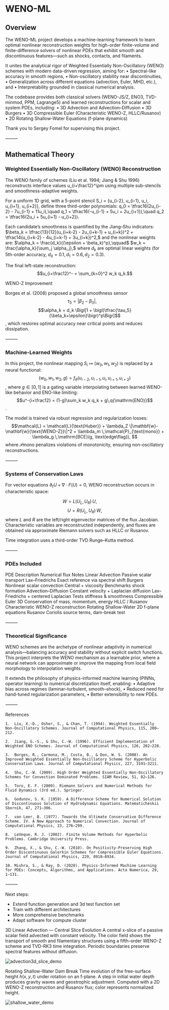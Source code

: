 # WENO-ML

## Overview

The WENO-ML project develops a machine-learning framework to learn optimal nonlinear reconstruction weights for high-order finite-volume and finite-difference solvers of nonlinear PDEs that exhibit smooth and discontinuous features—such as shocks, contacts, and filaments.

It unites the analytical rigor of Weighted Essentially Non-Oscillatory (WENO) schemes with modern data-driven regression, aiming for:
	•	Spectral-like accuracy in smooth regions,
	•	Non-oscillatory stability near discontinuities,
	•	Generalization across different equations (advection, Euler, MHD, etc.), and
	•	Interpretability grounded in classical numerical analysis.

The codebase provides both classical solvers (WENO-JS/Z, ENO3, TVD-minmod, PPM, Lagrange5) and learned reconstructions for scalar and system PDEs, including:
	•	3D Advection and Advection–Diffusion
	•	3D Burgers
	•	3D Compressible Euler (Characteristic WENO-Z, HLLC/Rusanov)
	•	2D Rotating Shallow-Water Equations (f-plane dynamics)

Thank you to Sergey Fomel for supervising this project.

⸻

## Mathematical Theory

### Weighted Essentially Non-Oscillatory (WENO) Reconstruction

The WENO family of schemes (Liu et al. 1994; Jiang & Shu 1996) reconstructs interface values u_{i+\frac12}^\pm using multiple sub-stencils and smoothness-adaptive weights.

For a uniform 1D grid, with a 5-point stencil S_i = \{u_{i-2}, u_{i-1}, u_i, u_{i+1}, u_{i+2}\}, define three third-order polynomials:
q_0 = \tfrac16(2u_{i-2} - 7u_{i-1} + 11u_i),\quad
q_1 = \tfrac16(-u_{i-1} + 5u_i + 2u_{i+1}),\quad
q_2 = \tfrac16(2u_i + 5u_{i+1} - u_{i+2}).

Each candidate’s smoothness is quantified by the Jiang–Shu indicators:
$\beta_k = \tfrac{13}{12}(u_{i+k-2} - 2u_{i+k-1} + u_{i+k})^2 + \tfrac14(u_{i+k-2} - 4u_{i+k-1} + 3u_{i+k})^2,$
and the nonlinear weights are:
$\alpha_k = \frac{d_k}{(\epsilon + \beta_k)^p},\qquad$
$w_k = \frac{\alpha_k}{\sum_j \alpha_j},$
where $d_k$ are optimal linear weights (for 5th-order accuracy, $d_0=0.1,\,d_1=0.6,\,d_2=0.3$).

The final left-state reconstruction:
$$u_{i+\frac12}^- = \sum_{k=0}^2 w_k q_k.$$

WENO-Z Improvement

Borges et al. (2008) proposed a global smoothness sensor
$$\tau_5 = |\beta_2 - \beta_0|,\quad$$
$$\alpha_k = d_k \Bigl[1 + \bigl(\tfrac{\tau_5}{\beta_k+\epsilon}\bigr)^p\Bigr]$$,
which restores optimal accuracy near critical points and reduces dissipation.

⸻

### Machine-Learned Weights

In this project, the nonlinear mapping $S_i \mapsto (w_0,w_1,w_2)$ is replaced by a neural functional:
$$(w_0, w_1, w_2, g) = f_\theta(u_{i-2}, u_{i-1}, u_i, u_{i+1}, u_{i+2})$$,
where $g \in [0,1]$ is a gating variable interpolating between learned WENO-like behavior and ENO-like limiting:
$$u^-{i+\frac12} = (1-g)\sum_k w_k q_k + g\,q{\mathrm{ENO}}$$.

The model is trained via robust regression and regularization losses:
$$\mathcal{L} =
\mathcal{L}{\text{Huber}} +
\lambda_Z \|\mathbf{w}-\mathbf{w}{\text{WENO-Z}}\|^2 +
\lambda_m \,\mathcal{P}_{\text{mono}} +
\lambda_g \,\mathrm{BCE}(g, \text{edge\flag}),
$$
where $\mathcal{P}{\text{mono}}$ penalizes violations of monotonicity, ensuring non-oscillatory reconstructions.

⸻

### Systems of Conservation Laws

For vector equations $\partial_t U + \nabla\cdot F(U) = 0,$
WENO reconstruction occurs in characteristic space:

$$W = L(U_L,U_R)\,U,\qquad$$
$$U = R(U_L,U_R)\,W,$$
where $L$ and $R$ are the left/right eigenvector matrices of the flux Jacobian.
Characteristic variables are reconstructed independently, and fluxes are obtained via approximate Riemann solvers such as HLLC or Rusanov.

Time integration uses a third-order TVD Runge–Kutta method.

⸻

### PDEs Included

PDE	Description	Numerical flux	Notes
Linear Advection	Passive scalar transport	Lax–Friedrichs	Exact reference via spectral shift
Burgers	Nonlinear scalar convection	Central + viscosity	Benchmarks shock formation
Advection–Diffusion	Constant velocity + Laplacian diffusion	Lax–Friedrichs + centered Laplacian	Tests stiffness & smoothness
Compressible Euler 3D	Conservation of mass, momentum, energy	HLLC / Rusanov	Characteristic WENO-Z reconstruction
Rotating Shallow-Water 2D	f-plane equations	Rusanov	Coriolis source terms, dam-break test


⸻

### Theoretical Significance

WENO schemes are the archetype of nonlinear adaptivity in numerical analysis—balancing accuracy and stability without explicit switch functions.
This project interprets the WENO mechanism as a learnable prior, where a neural network can approximate or improve the mapping from local field morphology to interpolation weights.

It extends the philosophy of physics-informed machine learning (PINNs, operator learning) to numerical discretization itself, enabling:
	•	Adaptive bias across regimes (laminar–turbulent, smooth–shock),
	•	Reduced need for hand-tuned regularization parameters,
	•	Better extensibility to new PDEs.

⸻

References

	1.	Liu, X.-D., Osher, S., & Chan, T. (1994). Weighted Essentially Non-Oscillatory Schemes. Journal of Computational Physics, 115, 200–212.
	
	2.	Jiang, G.-S., & Shu, C.-W. (1996). Efficient Implementation of Weighted ENO Schemes. Journal of Computational Physics, 126, 202–228.
	
	3.	Borges, R., Carmona, M., Costa, B., & Don, W. S. (2008). An Improved Weighted Essentially Non-Oscillatory Scheme for Hyperbolic Conservation Laws. Journal of Computational Physics, 227, 3191–3211.
	
	4.	Shu, C.-W. (2009). High Order Weighted Essentially Non-Oscillatory Schemes for Convection Dominated Problems. SIAM Review, 51, 82–126.
	
	5.	Toro, E. F. (2009). Riemann Solvers and Numerical Methods for Fluid Dynamics (3rd ed.). Springer.
	
	6.	Godunov, S. K. (1959). A Difference Scheme for Numerical Solution of Discontinuous Solution of Hydrodynamic Equations. Matematicheskii Sbornik, 47, 271–306.
	
	7.	van Leer, B. (1977). Towards the Ultimate Conservative Difference Scheme. IV. A New Approach to Numerical Convection. Journal of Computational Physics, 23, 276–299.
	
	8.	LeVeque, R. J. (2002). Finite Volume Methods for Hyperbolic Problems. Cambridge University Press.
	
	9.	Zhang, X., & Shu, C.-W. (2010). On Positivity-Preserving High Order Discontinuous Galerkin Schemes for Compressible Euler Equations. Journal of Computational Physics, 229, 8918–8934.
	
	10.	Mishra, S., & Ray, D. (2020). Physics-Informed Machine Learning for PDEs: Concepts, Algorithms, and Applications. Acta Numerica, 29, 1–131.

⸻

Next steps:
- Extend function generation and 3d test function set
- Train with different architectures
- More comprehensive benchmarks
- Adapt software for compute cluster


3D Linear Advection — Central Slice Evolution
A central x-slice of a passive scalar field advected with constant velocity.
The color field shows the transport of smooth and filamentary structures using a fifth-order WENO-Z scheme and TVD-RK3 time integration. Periodic boundaries preserve spectral features without diffusion.

![advection3d_slice_demo](https://github.com/user-attachments/assets/2bff4f2b-df6d-44eb-99ce-231f56dab208)


Rotating Shallow-Water Dam Break
Time evolution of the free-surface height $h(x,y,t)$ under rotation on an f-plane.
A step in initial water depth produces gravity waves and geostrophic adjustment. Computed with a 2D WENO-Z reconstruction and Rusanov flux; color represents normalized height.

![shallow_water_demo](https://github.com/user-attachments/assets/b49188e9-4cc7-46f8-a00b-6df8bf696d7b)
